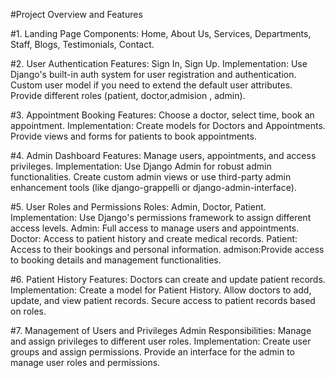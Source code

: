 #Project Overview and Features


#1. Landing Page
Components: Home, About Us, Services, Departments, Staff, Blogs, Testimonials, Contact.




#2. User Authentication
Features: Sign In, Sign Up.
Implementation:
Use Django's built-in auth system for user registration and authentication.
Custom user model if you need to extend the default user attributes.
Provide different roles (patient, doctor,admision , admin).



#3. Appointment Booking
Features: Choose a doctor, select time, book an appointment.
Implementation:
Create models for Doctors and Appointments.
Provide views and forms for patients to book appointments.



#4. Admin Dashboard
Features: Manage users, appointments, and access privileges.
Implementation:
Use Django Admin for robust admin functionalities.
Create custom admin views or use third-party admin enhancement tools (like django-grappelli or django-admin-interface).



#5. User Roles and Permissions
Roles: Admin, Doctor, Patient.
Implementation:
Use Django's permissions framework to assign different access levels.
Admin: Full access to manage users and appointments.
Doctor: Access to patient history and create medical records.
Patient: Access to their bookings and personal information.
admison:Provide access to booking details and management functionalities.


#6. Patient History
Features: Doctors can create and update patient records.
Implementation:
Create a model for Patient History.
Allow doctors to add, update, and view patient records.
Secure access to patient records based on roles.



#7. Management of Users and Privileges
Admin Responsibilities: Manage and assign privileges to different user roles.
Implementation:
Create user groups and assign permissions.
Provide an interface for the admin to manage user roles and permissions.
